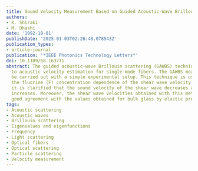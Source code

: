 ```yaml
---
title: Sound Velocity Measurement Based on Guided Acoustic-Wave Brillouin Scattering
authors:
- K. Shiraki
- M. Ohashi
date: '1992-10-01'
publishDate: '2025-01-03T02:26:48.078543Z'
publication_types:
- article-journal
publication: '*IEEE Photonics Technology Letters*'
doi: 10.1109/68.163771
abstract: The guided acoustic-wave Brillouin scattering (GAWBS) technique is applied
  to acoustic velocity estimation for single-mode fibers. The GAWBS measurement can
  be carried out with a simple experimental setup. This technique is used to measure
  the fluorine (F) concentration dependence of the shear wave velocity. As a result,
  it is clarified that the sound velocity of the shear wave decreases as F concentration
  increases. Moreover, the shear wave velocities obtained with this method are in
  good agreement with the values obtained for bulk glass by elastic property measurements.$<>$
tags:
- Acoustic scattering
- Acoustic waves
- Brillouin scattering
- Eigenvalues and eigenfunctions
- Frequency
- Light scattering
- Optical fibers
- Optical scattering
- Particle scattering
- Velocity measurement
---
```

